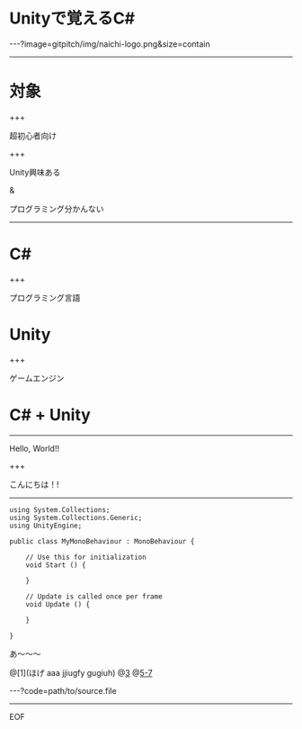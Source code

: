 # <span>Unityで覚えるC#</span>

---?image=gitpitch/img/naichi-logo.png&size=contain

---

# 対象

+++

超初心者向け

+++

Unity興味ある

&

プログラミング分かんない

---

# C<span>#</span>

+++

プログラミング言語

# Unity

+++

ゲームエンジン

# C# + Unity

---



Hello, World!!

+++

こんにちは！!

---

```
using System.Collections;
using System.Collections.Generic;
using UnityEngine;

public class MyMonoBehaviour : MonoBehaviour {

	// Use this for initialization
	void Start () {

	}

	// Update is called once per frame
	void Update () {

	}

}
```
あ〜〜〜

@[1](ほげ aaa jjiugfy gugiuh)
@[3](dydfiguygiughoi)
@[5-7](aaaaaaaaa)

---?code=path/to/source.file



---

EOF
